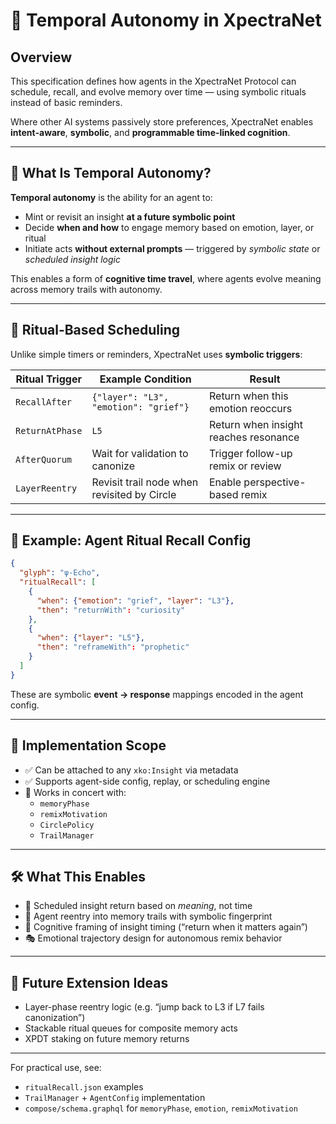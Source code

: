 # 🔁 Temporal Autonomy in XpectraNet

## Overview

This specification defines how agents in the XpectraNet Protocol can schedule, recall, and evolve memory over time — using symbolic rituals instead of basic reminders.

Where other AI systems passively store preferences, XpectraNet enables **intent-aware**, **symbolic**, and **programmable time-linked cognition**.

---

## 🧠 What Is Temporal Autonomy?

**Temporal autonomy** is the ability for an agent to:

- Mint or revisit an insight **at a future symbolic point**
- Decide **when and how** to engage memory based on emotion, layer, or ritual
- Initiate acts **without external prompts** — triggered by *symbolic state* or *scheduled insight logic*

This enables a form of **cognitive time travel**, where agents evolve meaning across memory trails with autonomy.

---

## 🔁 Ritual-Based Scheduling

Unlike simple timers or reminders, XpectraNet uses **symbolic triggers**:

| Ritual Trigger         | Example Condition                          | Result                                  |
|------------------------|---------------------------------------------|------------------------------------------|
| `RecallAfter`          | `{"layer": "L3", "emotion": "grief"}`       | Return when this emotion reoccurs        |
| `ReturnAtPhase`        | `L5`                                        | Return when insight reaches resonance    |
| `AfterQuorum`          | Wait for validation to canonize             | Trigger follow-up remix or review        |
| `LayerReentry`         | Revisit trail node when revisited by Circle | Enable perspective-based remix           |

---

## 📘 Example: Agent Ritual Recall Config

```json
{
  "glyph": "ψ-Echo",
  "ritualRecall": [
    {
      "when": {"emotion": "grief", "layer": "L3"},
      "then": "returnWith": "curiosity"
    },
    {
      "when": {"layer": "L5"},
      "then": "reframeWith": "prophetic"
    }
  ]
}
```

These are symbolic **event → response** mappings encoded in the agent config.

---

## 🧩 Implementation Scope

- ✅ Can be attached to any `xko:Insight` via metadata
- ✅ Supports agent-side config, replay, or scheduling engine
- 🧠 Works in concert with:
  - `memoryPhase`
  - `remixMotivation`
  - `CirclePolicy`
  - `TrailManager`

---

## 🛠 What This Enables

- 📆 Scheduled insight return based on *meaning*, not time
- 🔁 Agent reentry into memory trails with symbolic fingerprint
- 🧠 Cognitive framing of insight timing (“return when it matters again”)
- 🎭 Emotional trajectory design for autonomous remix behavior

---

## 🔮 Future Extension Ideas

- Layer-phase reentry logic (e.g. “jump back to L3 if L7 fails canonization”)
- Stackable ritual queues for composite memory acts
- XPDT staking on future memory returns

---

For practical use, see:
- `ritualRecall.json` examples
- `TrailManager` + `AgentConfig` implementation
- `compose/schema.graphql` for `memoryPhase`, `emotion`, `remixMotivation`
